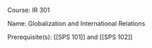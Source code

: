 




Course: IR 301

Name: Globalization and International Relations

Prerequisite(s): [[SPS 101]] and [[SPS 102]]